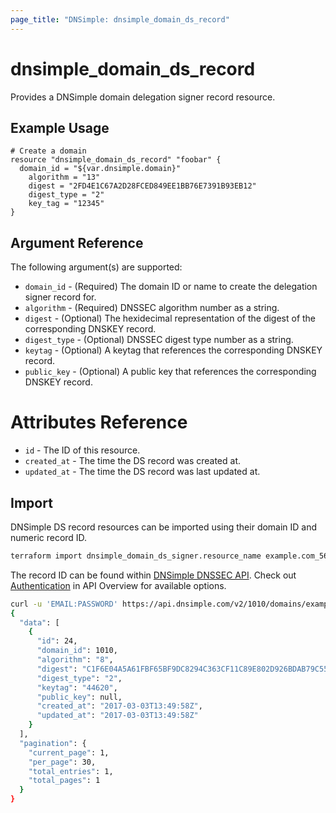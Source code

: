 ```yaml
---
page_title: "DNSimple: dnsimple_domain_ds_record"
---
```


# dnsimple\_domain\_ds\_record

Provides a DNSimple domain delegation signer record resource.

## Example Usage

```hcl
# Create a domain
resource "dnsimple_domain_ds_record" "foobar" {
  domain_id = "${var.dnsimple.domain}"
	algorithm = "13"
	digest = "2FD4E1C67A2D28FCED849EE1BB76E7391B93EB12"
	digest_type = "2"
	key_tag = "12345"
}
```

## Argument Reference

The following argument(s) are supported:

* `domain_id` - (Required) The domain ID or name to create the delegation signer record for.
* `algorithm` - (Required) DNSSEC algorithm number as a string.
* `digest` - (Optional) The hexidecimal representation of the digest of the corresponding DNSKEY record.
* `digest_type` - (Optional) DNSSEC digest type number as a string.
* `keytag` - (Optional) A keytag that references the corresponding DNSKEY record.
* `public_key` - (Optional) A public key that references the corresponding DNSKEY record.

# Attributes Reference

- `id` - The ID of this resource.
- `created_at` - The time the DS record was created at.
- `updated_at` - The time the DS record was last updated at.

## Import

DNSimple DS record resources can be imported using their domain ID and numeric record ID.

```bash
terraform import dnsimple_domain_ds_signer.resource_name example.com_5678
```

The record ID can be found within [DNSimple DNSSEC API](https://developer.dnsimple.com/v2/domains/dnssec/#listDomainDelegationSignerRecords). Check out [Authentication](https://developer.dnsimple.com/v2/#authentication) in API Overview for available options.

```bash
curl -u 'EMAIL:PASSWORD' https://api.dnsimple.com/v2/1010/domains/example.com/ds_records | jq
{
  "data": [
    {
      "id": 24,
      "domain_id": 1010,
      "algorithm": "8",
      "digest": "C1F6E04A5A61FBF65BF9DC8294C363CF11C89E802D926BDAB79C55D27BEFA94F",
      "digest_type": "2",
      "keytag": "44620",
      "public_key": null,
      "created_at": "2017-03-03T13:49:58Z",
      "updated_at": "2017-03-03T13:49:58Z"
    }
  ],
  "pagination": {
    "current_page": 1,
    "per_page": 30,
    "total_entries": 1,
    "total_pages": 1
  }
}
```
